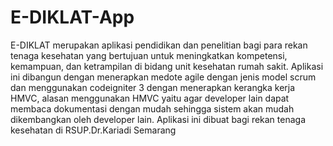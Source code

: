 # E-DIKLAT-App
E-DIKLAT merupakan aplikasi pendidikan dan penelitian bagi para rekan tenaga kesehatan yang bertujuan untuk meningkatkan kompetensi, kemampuan, dan ketrampilan di bidang unit kesehatan rumah sakit. Aplikasi ini dibangun dengan menerapkan medote agile dengan jenis model scrum dan menggunakan codeigniter 3 dengan menerapkan kerangka kerja HMVC, alasan menggunakan HMVC yaitu agar developer lain dapat membaca dokumentasi dengan mudah sehingga sistem akan mudah dikembangkan oleh developer lain.  Aplikasi ini dibuat bagi rekan tenaga kesehatan di RSUP.Dr.Kariadi Semarang
